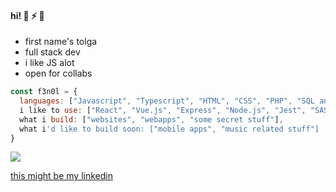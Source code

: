 #### hi! :ghost: :zap: :ocean:
+ first name's tolga  
+ full stack dev  
+ i like JS alot  
+ open for collabs  

```javascript
const f3n0l = {
  languages: ["Javascript", "Typescript", "HTML", "CSS", "PHP", "SQL and a bit of luck"],
  i like to use: ["React", "Vue.js", "Express", "Node.js", "Jest", "SASS/SCSS", "socket.io"],
  what i build: ["websites", "webapps", "some secret stuff"],
  what i'd like to build soon: ["mobile apps", "music related stuff"]
}
```


<img src="https://media.tenor.com/sv1KYfbNLwcAAAAC/anime-moon.gif">


<a href="https://www.linkedin.com/in/tolga-simsek-0b0a42203/" target=”_blank”>this might be my linkedin</a>

